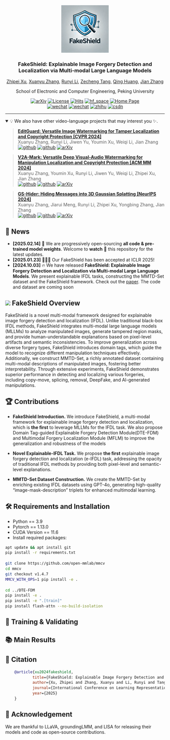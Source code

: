 <div align="center">
<img src="./assets/Logo.png" alt="Image Alt Text" width="150" height="150">
<h3> FakeShield: Explainable Image Forgery Detection and Localization via Multi-modal Large Language Models </h3>
<!-- <h4> CVPR 2024 </h4> -->
  
[Zhipei Xu](https://villa.jianzhang.tech/people/zhipei-xu-%E5%BE%90%E5%BF%97%E6%B2%9B/), [Xuanyu Zhang](https://xuanyuzhang21.github.io/), [Runyi Li](https://villa.jianzhang.tech/people/runyi-li-%E6%9D%8E%E6%B6%A6%E4%B8%80/), [Zecheng Tang](https://villa.jianzhang.tech/people/zecheng-tang-%E6%B1%A4%E6%B3%BD%E5%9F%8E/), [Qing Huang](https://github.com/zhipeixu/FakeShield), [Jian Zhang](https://jianzhang.tech/)

School of Electronic and Computer Engineering, Peking University



[![arXiv](https://img.shields.io/badge/Arxiv-2410.02761-b31b1b.svg?logo=arXiv)](https://arxiv.org/abs/2410.02761) 
[![License](https://img.shields.io/badge/License-Apache%202.0-yellow)](https://github.com/zhipeixu/FakeShield/blob/main/LICENSE) 
[![Hits](https://hits.seeyoufarm.com/api/count/incr/badge.svg?url=https%3A%2F%2Fgithub.com%2Fzhipeixu%2FFakeShield&count_bg=%2379C83D&title_bg=%23555555&icon=&icon_color=%23E7E7E7&title=hits&edge_flat=false)](https://hits.seeyoufarm.com)
[![hf_space](https://img.shields.io/badge/🤗-Huggingface%20Checkpoint-blue.svg)](https://huggingface.co/zhipeixu/FakeShield)
[![Home Page](https://img.shields.io/badge/Project_Page-FakeShield-blue.svg)](https://zhipeixu.github.io/projects/FakeShield/)
  <br>
[![wechat](https://img.shields.io/badge/-WeChat@新智元-000000?logo=wechat&logoColor=07C160)](https://mp.weixin.qq.com/s/_ih1EycGsUTYRK15X2OrRA)
[![wechat](https://img.shields.io/badge/-WeChat@52CV-000000?logo=wechat&logoColor=07C160)](https://mp.weixin.qq.com/s/a7WpY7TuB7V3M7r3FMxRfA)
[![zhihu](https://img.shields.io/badge/-知乎-000000?logo=zhihu&logoColor=0084FF)](https://zhuanlan.zhihu.com/p/3053214498)
[![csdn](https://img.shields.io/badge/-CSDN-000000?logo=CSDN&logoColor=DC143C)](https://blog.csdn.net/amusi1994/article/details/142892876)


</div>


---


<details open><summary>💡 We also have other video-language projects that may interest you ✨. </summary><p>
<!--  may -->

> [**EditGuard: Versatile Image Watermarking for Tamper Localization and Copyright Protection [CVPR 2024]**](https://arxiv.org/abs/2312.08883) <br>
> Xuanyu Zhang, Runyi Li, Jiwen Yu, Youmin Xu, Weiqi Li, Jian Zhang <br>
[![github](https://img.shields.io/badge/-Github-black?logo=github)](https://github.com/xuanyuzhang21/EditGuard)  [![github](https://img.shields.io/github/stars/xuanyuzhang21/EditGuard.svg?style=social)](https://github.com/xuanyuzhang21/EditGuard) [![arXiv](https://img.shields.io/badge/Arxiv-2312.08883-b31b1b.svg?logo=arXiv)](https://arxiv.org/abs/2312.08883) <br>

> [**V2A-Mark: Versatile Deep Visual-Audio Watermarking for Manipulation Localization and Copyright Protection [ACM MM 2024]**](https://arxiv.org/pdf/2404.16824) <br>
> Xuanyu Zhang, Youmin Xu, Runyi Li, Jiwen Yu, Weiqi Li, Zhipei Xu, Jian Zhang <br>
[![github](https://img.shields.io/badge/-Github-black?logo=github)](https://github.com/xuanyuzhang21/EditGuard)  [![github](https://img.shields.io/github/stars/xuanyuzhang21/EditGuard.svg?style=social)](https://github.com/xuanyuzhang21/EditGuard) [![arXiv](https://img.shields.io/badge/Arxiv-2404.16824-b31b1b.svg?logo=arXiv)](https://arxiv.org/pdf/2404.16824) <br>

> [**GS-Hider: Hiding Messages into 3D Gaussian Splatting [NeurlPS 2024]**](https://arxiv.org/pdf/2405.15118) <br>
> Xuanyu Zhang, Jiarui Meng, Runyi Li, Zhipei Xu, Yongbing Zhang, Jian Zhang <br>
[![github](https://img.shields.io/badge/-Github-black?logo=github)](https://github.com/xuanyuzhang21/GS-Hider)  [![github](https://img.shields.io/github/stars/xuanyuzhang21/GS-Hider.svg?style=social)](https://github.com/xuanyuzhang21/GS-Hider) [![arXiv](https://img.shields.io/badge/Arxiv-2405.15118-b31b1b.svg?logo=arXiv)](https://arxiv.org/pdf/2405.15118) <br>

</p></details>


## 📰 News
* **[2025.02.14]** 🤗  We are progressively open-sourcing **all code & pre-trained model weights**. Welcome to **watch** 👀 this repository for the latest updates.
* **[2025.01.23]** 🎉🎉🎉 Our FakeShield has been accepted at ICLR 2025! 
* **[2024.10.03]**  🔥 We have released **FakeShield: Explainable Image Forgery Detection and Localization via Multi-modal Large Language Models**. We present explainable IFDL tasks, constructing the MMTD-Set dataset and the FakeShield framework. Check out the [paper](https://arxiv.org/abs/2410.02761). The code and dataset are coming soon


## <img id="painting_icon" width="3%" src="https://cdn-icons-png.flaticon.com/128/1022/1022330.png"> FakeShield Overview

FakeShield is a novel multi-modal framework designed for explainable image forgery detection and localization (IFDL). Unlike traditional black-box IFDL methods, FakeShield integrates multi-modal large language models (MLLMs) to analyze manipulated images, generate tampered region masks, and provide human-understandable explanations based on pixel-level artifacts and semantic inconsistencies. To improve generalization across diverse forgery types, FakeShield introduces domain tags, which guide the model to recognize different manipulation techniques effectively. Additionally, we construct MMTD-Set, a richly annotated dataset containing multi-modal descriptions of manipulated images, fostering better interpretability. Through extensive experiments, FakeShield demonstrates superior performance in detecting and localizing various forgeries, including copy-move, splicing, removal, DeepFake, and AI-generated manipulations.

## 🏆 Contributions

- **FakeShield Introduction.** We introduce FakeShield, a multi-modal framework for explainable image forgery detection and localization, which is **the first** to leverage MLLMs for the IFDL task. We also propose Domain Tag-guided Explainable Forgery Detection Module(DTE-FDM) and Multimodal Forgery Localization Module (MFLM) to improve the generalization and robustness of the models

- **Novel Explainable-IFDL Task.** We propose **the first** explainable image forgery detection and localization (e-IFDL) task, addressing the opacity of traditional IFDL methods by providing both pixel-level and semantic-level explanations.  

- **MMTD-Set Dataset Construction.** We create the MMTD-Set by enriching existing IFDL datasets using GPT-4o, generating high-quality “image-mask-description” triplets for enhanced multimodal learning.  




## 🛠️ Requirements and Installation

* Python == 3.9
* Pytorch == 1.13.0
* CUDA Version == 11.6
* Install required packages:
```bash
apt update && apt install git
pip install -r requirements.txt

git clone https://github.com/open-mmlab/mmcv
cd mmcv
git checkout v1.4.7
MMCV_WITH_OPS=1 pip install -e .

cd ../DTE-FDM
pip install -e .
pip install -e ".[train]"
pip install flash-attn --no-build-isolation
```

## 🚀 Training & Validating

##  📚 Main Results
## 📜 Citation

```bibtex
    @article{xu2024fakeshield,
            title={FakeShield: Explainable Image Forgery Detection and Localization via Multi-modal Large Language Models},
            author={Xu, Zhipei and Zhang, Xuanyu and Li, Runyi and Tang, Zecheng and Huang, Qing and Zhang, Jian},
            journal={International Conference on Learning Representations},
            year={2025}
    }
```

## 🙏 Acknowledgement

We are thankful to LLaVA, groundingLMM, and LISA for releasing their models and code as open-source contributions.